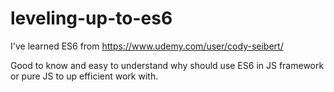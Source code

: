 # leveling-up-to-es6

I've learned ES6 from https://www.udemy.com/user/cody-seibert/

Good to know and easy to understand why should use ES6 in JS framework or pure JS to up efficient work with.
